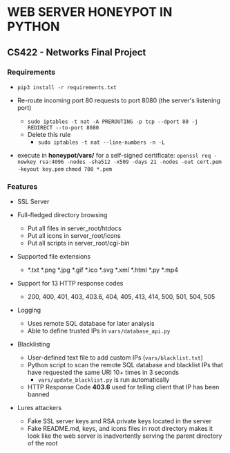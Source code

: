 # WEB SERVER HONEYPOT IN PYTHON
## CS422 - Networks Final Project

### Requirements
- `pip3 install -r requirements.txt`

- Re-route incoming port 80 requests to port 8080 (the server's listening port)
  - `sudo iptables -t nat -A PREROUTING -p tcp --dport 80 -j REDIRECT --to-port 8080`
  - Delete this rule
    - `sudo iptables -t nat --line-numbers -n -L`

- execute in **honeypot/vars/** for a self-signed certificate:
`openssl req -newkey rsa:4096 -nodes -sha512 -x509 -days 21 -nodes -out cert.pem -keyout key.pem`
`chmod 700 *.pem`

### Features
- SSL Server

- Full-fledged directory browsing
  - Put all files in server_root/htdocs
  - Put all icons in server_root/icons
  - Put all scripts in server_root/cgi-bin

- Supported file extensions
  - *.txt  *.png  *.jpg  *.gif  *.ico  *.svg  *.xml  *.html  *.py  *.mp4

- Support for 13 HTTP response codes
  - 200, 400, 401, 403, 403.6, 404, 405, 413, 414, 500, 501, 504, 505

- Logging
  - Uses remote SQL database for later analysis
  - Able to define trusted IPs in `vars/database_api.py`

- Blacklisting
  - User-defined text file to add custom IPs (`vars/blacklist.txt`)
  - Python script to scan the remote SQL database and blacklist IPs that have requested the same URI 10+ times in 3 seconds
    - `vars/update_blacklist.py` is run automatically
  - HTTP Response Code **403.6** used for telling client that IP has been banned

- Lures attackers
  - Fake SSL server keys and RSA private keys located in the server
  - Fake README.md, keys, and icons files in root directory makes it look like the web server is inadvertently serving the parent directory of the root
